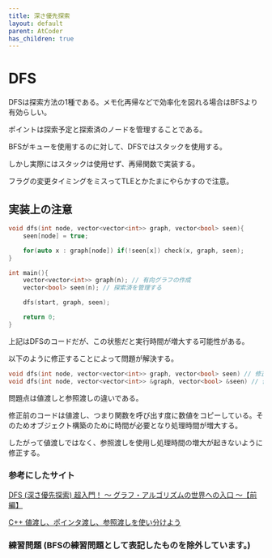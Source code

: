 ```yaml
---
title: 深さ優先探索
layout: default
parent: AtCoder
has_children: true 
---
```


# DFS
DFSは探索方法の1種である。メモ化再帰などで効率化を図れる場合はBFSより有効らしい。

ポイントは探索予定と探索済のノードを管理することである。

BFSがキューを使用するのに対して、DFSではスタックを使用する。

しかし実際にはスタックは使用せず、再帰関数で実装する。

フラグの変更タイミングをミスってTLEとかたまにやらかすので注意。

## 実装上の注意
```cpp
void dfs(int node, vector<vector<int>> graph, vector<bool> seen){
    seen[node] = true;

    for(auto x : graph[node]) if(!seen[x]) check(x, graph, seen);
}

int main(){
    vector<vector<int>> graph(n); // 有向グラフの作成
    vector<bool> seen(n); // 探索済を管理する

    dfs(start, graph, seen);

    return 0;
}
```
上記はDFSのコードだが、この状態だと実行時間が増大する可能性がある。

以下のように修正することによって問題が解決する。

```cpp
void dfs(int node, vector<vector<int>> graph, vector<bool> seen) // 修正前
void dfs(int node, vector<vector<int>> &graph, vector<bool> &seen) // 修正後
```
問題点は値渡しと参照渡しの違いである。

修正前のコードは値渡し、つまり関数を呼び出す度に数値をコピーしている。そのためオブジェクト構築のために時間が必要となり処理時間が増大する。

したがって値渡しではなく、参照渡しを使用し処理時間の増大が起きないように修正する。

### 参考にしたサイト
<a href="https://qiita.com/drken/items/4a7869c5e304883f539b" target="_blank">DFS (深さ優先探索) 超入門！ 〜 グラフ・アルゴリズムの世界への入口 〜【前編】</a>

<a href="https://qiita.com/agate-pris/items/05948b7d33f3e88b8967" target="_blank">C++ 値渡し、ポインタ渡し、参照渡しを使い分けよう</a>

### 練習問題 (BFSの練習問題として表記したものを除外しています。)

